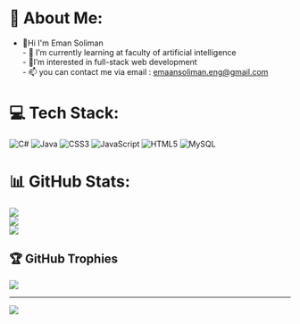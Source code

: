  # 💫 About Me:
- 👋Hi I'm Eman Soliman<br>- 🌱 I’m currently learning at faculty of artificial intelligence<br>- 👀I’m interested in full-stack web development<br>- 📫 you can contact me via email : emaansoliman.eng@gmail.com<br> 


# 💻 Tech Stack:
![C#](https://img.shields.io/badge/c%23-%23239120.svg?style=flat-square&logo=csharp&logoColor=white) ![Java](https://img.shields.io/badge/java-%23ED8B00.svg?style=flat-square&logo=openjdk&logoColor=white) ![CSS3](https://img.shields.io/badge/css3-%231572B6.svg?style=flat-square&logo=css3&logoColor=white) ![JavaScript](https://img.shields.io/badge/javascript-%23323330.svg?style=flat-square&logo=javascript&logoColor=%23F7DF1E) ![HTML5](https://img.shields.io/badge/html5-%23E34F26.svg?style=flat-square&logo=html5&logoColor=white) ![MySQL](https://img.shields.io/badge/mysql-4479A1.svg?style=flat-square&logo=mysql&logoColor=white)
# 📊 GitHub Stats:
![](https://github-readme-stats.vercel.app/api?username=EmanSoliman2&theme=dark&hide_border=false&include_all_commits=false&count_private=false)<br/>
![](https://github-readme-streak-stats.herokuapp.com/?user=EmanSoliman2&theme=dark&hide_border=false)<br/>
![](https://github-readme-stats.vercel.app/api/top-langs/?username=EmanSoliman2&theme=dark&hide_border=false&include_all_commits=false&count_private=false&layout=compact)

## 🏆 GitHub Trophies
![](https://github-profile-trophy.vercel.app/?username=EmanSoliman2&theme=radical&no-frame=false&no-bg=true&margin-w=4)

---
[![](https://visitcount.itsvg.in/api?id=EmanSoliman2&icon=0&color=0)](https://visitcount.itsvg.in)

<!-- Proudly created with GPRM ( https://gprm.itsvg.in ) -->
